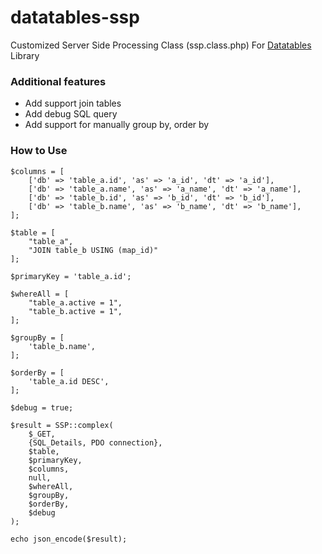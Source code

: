 # datatables-ssp
Customized Server Side Processing Class (ssp.class.php) For [Datatables](http://datatables.net/) Library

### Additional features ####
 - Add support join tables
 - Add debug SQL query
 - Add support for manually group by, order by
 
### How to Use ####
 
    $columns = [
        ['db' => 'table_a.id', 'as' => 'a_id', 'dt' => 'a_id'],
        ['db' => 'table_a.name', 'as' => 'a_name', 'dt' => 'a_name'],
        ['db' => 'table_b.id', 'as' => 'b_id', 'dt' => 'b_id'],
        ['db' => 'table_b.name', 'as' => 'b_name', 'dt' => 'b_name'],
    ];

    $table = [
        "table_a",
        "JOIN table_b USING (map_id)"
    ];
    
    $primaryKey = 'table_a.id';

    $whereAll = [
        "table_a.active = 1",
        "table_b.active = 1",
    ];
    
    $groupBy = [
        'table_b.name',
    ];
    
    $orderBy = [
        'table_a.id DESC',
    ];
    
    $debug = true;
    
    $result = SSP::complex(
        $_GET,
        {SQL_Details, PDO connection},
        $table,
        $primaryKey,
        $columns,
        null,
        $whereAll,
        $groupBy,
        $orderBy,
        $debug
    );
    
    echo json_encode($result);
